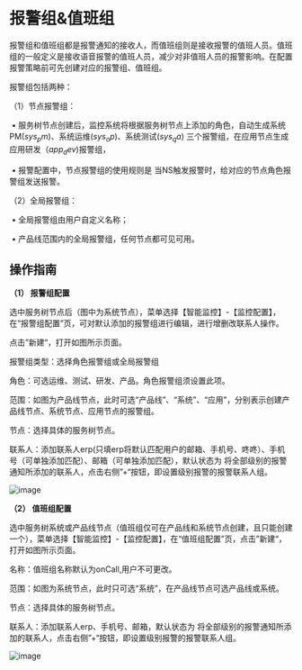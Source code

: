 # 报警组&值班组

报警组和值班组都是报警通知的接收人，而值班组则是接收报警的值班人员。值班组的一般定义是接收语音报警的值班人员，减少对非值班人员的报警影响。在配置报警策略前可先创建对应的报警组、值班组。

报警组包括两种：

（1）节点报警组：

​    •   服务树节点创建后，监控系统将根据服务树节点上添加的角色，自动生成系统PM($sys_pm$)、系统运维($sys_op$)、系统测试($sys_qa$) 三个报警组，在应用节点生成应用研发（$app_dev$)报警组，

​    •   报警配置中，节点报警组的使用规则是 当NS触发报警时，给对应的节点角色报警组发送报警。

（2）全局报警组：

​    •   全局报警组由用户自定义名称；

​    •   产品线范围内的全局报警组，任何节点都可见可用。

## 操作指南

**（1） 报警组配置**

选中服务树节点后（图中为系统节点），菜单选择【智能监控】-【监控配置】，在“报警组配置”页，可对默认添加的报警组进行编辑，进行增删改联系人操作。

点击”新建“，打开如图所示页面。

报警组类型：选择角色报警组或全局报警组

角色：可选运维、测试、研发、产品。角色报警组须设置此项。

范围：如图为产品线节点，此时可选“产品线”、“系统”、“应用”，分别表示创建产品线节点、系统节点、应用节点的报警组。

节点：选择具体的服务树节点。

联系人：添加联系人erp(只填erp将默认匹配用户的邮箱、手机号、咚咚）、手机号（可单独添加匹配）、邮箱（可单独添加匹配），默认状态为 将全部级别的报警通知所添加的联系人，点击右侧”+“按钮，即设置级别报警的报警联系人组。

![image](https://github.com/jdcloudcom/cn/blob/DevOps-guhezhu1/image/DevOps/Operation-Guide45.jpg)

**（2） 值班组配置**

选中服务树系统或产品线节点（值班组仅可在产品线和系统节点创建，且只能创建一个），菜单选择【智能监控】-【监控配置】，在“值班组配置”页，点击”新建“，打开如图所示页面。

名称：值班组名称默认为onCall,用户不可更改。

范围：如图为系统节点，此时只可选“系统”，在产品线节点可选产品线或系统。

节点：选择具体的服务树节点。

联系人：添加联系人erp、手机号、邮箱，默认状态为 将全部级别的报警通知所添加的联系人，点击右侧”+“按钮，即设置级别报警的报警联系人组。

![image](https://github.com/jdcloudcom/cn/blob/DevOps-guhezhu1/image/DevOps/Operation-Guide46.jpg)
